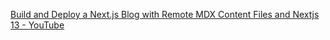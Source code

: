 [Build and Deploy a Next.js Blog with Remote MDX Content Files and Nextjs 13 - YouTube](https://www.youtube.com/watch?v=6ih_3m_UPKg)
